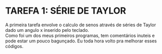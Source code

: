 # TAREFA 1: SÉRIE DE TAYLOR
  A primeira tarefa envolve o calculo de senos através de séries de Taylor dado um angulo x inserido pelo teclado. <br />
  Como foi um dos meus primeiros programas, tem comentários inuteis e pode estar um pouco bagunçado. Eu toda hora volto pra melhorar esses códigos.
